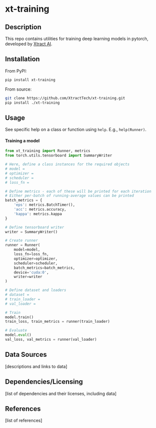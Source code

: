 # xt-training
  
## Description

This repo contains utilities for training deep learning models in pytorch, developed by [Xtract AI](https://xtract.ai/).

## Installation

From PyPI:
```bash
pip install xt-training
```

From source:
```bash
git clone https://github.com/XtractTech/xt-training.git
pip install ./xt-training
```

## Usage

See specific help on a class or function using `help`. E.g., `help(Runner)`.

#### Training a model

```python
from xt_training import Runner, metrics
from torch.utils.tensorboard import SummaryWriter

# Here, define a class instances for the required objects
# model = 
# optimizer = 
# scheduler = 
# loss_fn = 

# Define metrics - each of these will be printed for each iteration
# Either per-batch of running-average values can be printed
batch_metrics = {
    'eps': metrics.BatchTimer(),
    'acc': metrics.accuracy,
    'kappa': metrics.kappa
}

# Define tensorboard writer
writer = SummaryWriter()

# Create runner
runner = Runner(
    model=model,
    loss_fn=loss_fn,
    optimizer=optimizer,
    scheduler=scheduler,
    batch_metrics=batch_metrics,
    device='cuda:0',
    writer=writer
)

# Define dataset and loaders
# dataset = 
# train_loader = 
# val_loader = 

# Train
model.train()
train_loss, train_metrics = runner(train_loader)

# Evaluate
model.eval()
val_loss, val_metrics = runner(val_loader)
```
  
## Data Sources

[descriptions and links to data]
  
## Dependencies/Licensing

[list of dependencies and their licenses, including data]

## References

[list of references]
